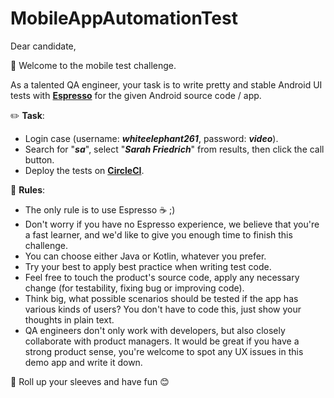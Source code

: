 # MobileAppAutomationTest

Dear candidate,

🎈 Welcome to the mobile test challenge.

As a talented QA engineer, your task is to write pretty and stable Android UI tests with [**Espresso**](https://developer.android.com/training/testing/espresso/index.html) for the given Android source code / app.

✏️ **Task**:
* Login case (username: ***whiteelephant261***, password: ***video***).
* Search for "***sa***", select "***Sarah Friedrich***" from results, then click the call button.
* Deploy the tests on [**CircleCI**](https://circleci.com/).

📖 **Rules**:
* The only rule is to use Espresso ☕ ;)
* Don't worry if you have no Espresso experience, we believe that you're a fast learner, and we'd like to give you enough time to finish this challenge.
* You can choose either Java or Kotlin, whatever you prefer.
* Try your best to apply best practice when writing test code.
* Feel free to touch the product's source code, apply any necessary change (for testability, fixing bug or improving code).
* Think big, what possible scenarios should be tested if the app has various kinds of users?  You don't have to code this, just show your thoughts in plain text.
* QA engineers don't only work with developers, but also closely collaborate with product managers.  It would be great if you have a strong product sense, you're welcome to spot any UX issues in this demo app and write it down.

💪 Roll up your sleeves and have fun 😊
